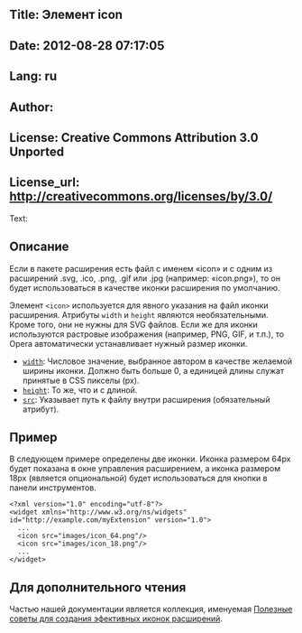 Title: Элемент icon
----
Date: 2012-08-28 07:17:05
----
Lang: ru
----
Author: 
----
License: Creative Commons Attribution 3.0 Unported
----
License_url: http://creativecommons.org/licenses/by/3.0/
----
Text:

<h2>Описание</h2>

<p>Если в пакете расширения есть файл с именем «icon» и с одним из расширений .svg, .ico, .png, .gif или .jpg (например: «icon.png»), то он будет использоваться в качестве иконки расширения по умолчанию.</p>

<p>Элемент <code>&lt;icon&gt;</code> используется для явного указания на файл иконки расширения. Атрибуты <code>width</code> и <code>height</code> являются необязательными. Кроме того, они не нужны для SVG файлов. Если же для иконки используются растровые изображения (например, PNG, GIF, и т.п.), то Opera автоматически устанавливает нужный размер иконки.</p>

<ul>
    <li><code><a href="http://www.w3.org/TR/widgets/#the-width-attribute">width</a></code>: Числовое значение, выбранное автором в качестве желаемой ширины иконки. Должно быть больше 0, а единицей длины служат принятые в CSS пикселы (px).</li>
    <li><code><a href="http://www.w3.org/TR/widgets/#the-height-attribute">height</a></code>: То же, что и с длиной.</li>
    <li><code><a href="http://www.w3.org/TR/widgets/#the-src-attribute">src</a></code>: Указывает путь к файлу внутри расширения (обязательный атрибут).</li>
</ul>

<h2>Пример</h2>

<p>В следующем примере определены две иконки. Иконка размером 64px будет показана в окне управления расширением, а иконка размером 18px (является опциональной) будет использоваться для кнопки в панели инструментов.</p>

<pre><code>&lt;?xml version=&quot;1.0&quot; encoding=&quot;utf-8&quot;?&gt;
&lt;widget xmlns=&quot;http://www.w3.org/ns/widgets&quot; id=&quot;http://example.com/myExtension&quot; version=&quot;1.0&quot;&gt;
  ...
  &lt;icon src=&quot;images/icon_64.png&quot;/&gt;
  &lt;icon src=&quot;images/icon_18.png&quot;/&gt;
  ...
&lt;/widget&gt;</code></pre>

<h2>Для дополнительного чтения</h2>

<p>Частью нашей документации является коллекция, именуемая <a href="/articles/view/creating-effective-opera-extension-icons/">Полезные советы для создания эфективных иконок расширений</a>.</p>
